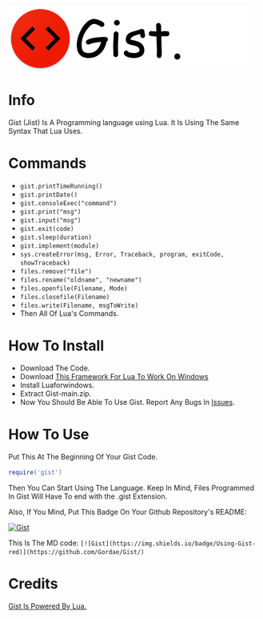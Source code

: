 ![Gist](/logo.png)


# Info
Gist (Jist) Is A Programming language using Lua. It Is Using The Same Syntax That Lua Uses.

# Commands
* `gist.printTimeRunning()`
* `gist.printDate()`
* `gist.consoleExec("command")`
* `gist.print("msg")`
* `gist.input("msg")`
* `gist.exit(code)`
* `gist.sleep(duration)`
* `gist.implement(module)`
* `sys.createError(msg, Error, Traceback, program, exitCode, showTraceback)`
* `files.remove("file")`
* `files.rename("oldname", "newname")`
* `files.openfile(Filename, Mode)`
* `files.closefile(Filename)`
* `files.write(Filename, msgToWrite)`
* Then All Of Lua's Commands.

# How To Install
* Download The Code.
* Download [This Framework For Lua To Work On Windows](https://github.com/rjpcomputing/luaforwindows/releases/download/v5.1.5-52/LuaForWindows_v5.1.5-52.exe)
* Install Luaforwindows.
* Extract Gist-main.zip.
* Now You Should Be Able To Use Gist. Report Any Bugs In [Issues](https://github.com/Gordae/Gist/issues).

# How To Use
Put This At The Beginning Of Your Gist Code.
```lua
require('gist')
```
Then You Can Start Using The Language.
Keep In Mind, Files Programmed In Gist Will Have To end with the .gist Extension.

Also, If You Mind, Put This Badge On Your Github Repository's README:

[![Gist](https://img.shields.io/badge/Using-Gist-red)](https://github.com/Gordae/Gist/)

This Is The MD code:
`[![Gist](https://img.shields.io/badge/Using-Gist-red)](https://github.com/Gordae/Gist/)`

# Credits

[Gist Is Powered By Lua.](http://lua.org)
